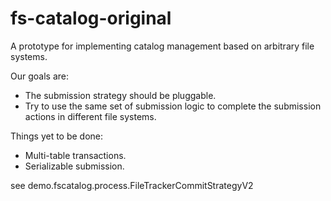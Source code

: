 # fs-catalog-original
A prototype for implementing catalog management based on arbitrary file systems.

Our goals are:
- The submission strategy should be pluggable.
- Try to use the same set of submission logic to complete the submission actions in different file systems.

Things yet to be done:
- Multi-table transactions.
- Serializable submission.

see demo.fscatalog.process.FileTrackerCommitStrategyV2
